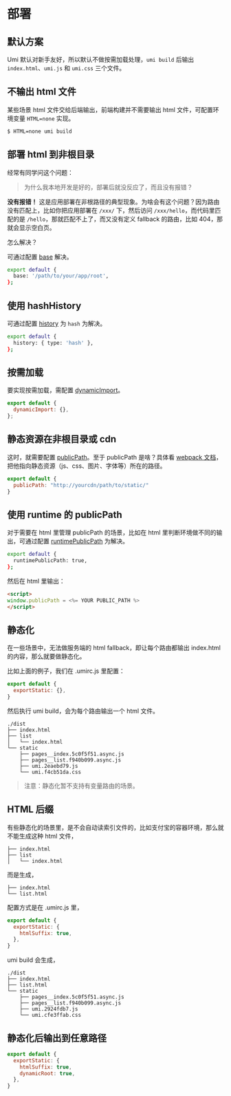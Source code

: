 # 部署

## 默认方案

Umi 默认对新手友好，所以默认不做按需加载处理，`umi build` 后输出 `index.html`、`umi.js` 和 `umi.css` 三个文件。

## 不输出 html 文件

某些场景 html 文件交给后端输出，前端构建并不需要输出 html 文件，可配置环境变量 `HTML=none` 实现。

```bash
$ HTML=none umi build
```

## 部署 html 到非根目录

经常有同学问这个问题：

> 为什么我本地开发是好的，部署后就没反应了，而且没有报错？

**没有报错！** 这是应用部署在非根路径的典型现象。为啥会有这个问题？因为路由没有匹配上，比如你把应用部署在 `/xxx/` 下，然后访问 `/xxx/hello`，而代码里匹配的是 `/hello`，那就匹配不上了，而又没有定义 fallback 的路由，比如 404，那就会显示空白页。

怎么解决？

可通过配置 [base](../config#base) 解决。 

```bash
export default {
  base: '/path/to/your/app/root',
};
```

## 使用 hashHistory

可通过配置 [history](../config#history) 为 `hash` 为解决。 

```bash
export default {
  history: { type: 'hash' },
};
```

## 按需加载

要实现按需加载，需配置 [dynamicImport](../config#dynamicimport)。

```js
export default {
  dynamicImport: {},
};
```

## 静态资源在非根目录或 cdn

这时，就需要配置 [publicPath](../config#publicpath)。至于 publicPath 是啥？具体看 [webpack 文档](https://webpack.js.org/configuration/output/#output-publicpath)，把他指向静态资源（js、css、图片、字体等）所在的路径。

```js
export default {
  publicPath: "http://yourcdn/path/to/static/"
}
```

## 使用 runtime 的 publicPath

对于需要在 html 里管理 publicPath 的场景，比如在 html 里判断环境做不同的输出，可通过配置 [runtimePublicPath](/zh/config/#runtimepublicpath) 为解决。 

```bash
export default {
  runtimePublicPath: true,
};
```

然后在 html 里输出：

```html
<script>
window.publicPath = <%= YOUR PUBLIC_PATH %>
</script>
```

## 静态化

在一些场景中，无法做服务端的 html fallback，即让每个路由都输出 index.html 的内容，那么就要做静态化。

比如上面的例子，我们在 .umirc.js 里配置：

```js
export default {
  exportStatic: {},
}
```

然后执行 umi build，会为每个路由输出一个 html 文件。

```
./dist
├── index.html
├── list
│   └── index.html
└── static
    ├── pages__index.5c0f5f51.async.js
    ├── pages__list.f940b099.async.js
    ├── umi.2eaebd79.js
    └── umi.f4cb51da.css
```

> 注意：静态化暂不支持有变量路由的场景。

## HTML 后缀

有些静态化的场景里，是不会自动读索引文件的，比如支付宝的容器环境，那么就不能生成这种 html 文件，

```
├── index.html
├── list
│   └── index.html
```

而是生成，

```
├── index.html
└── list.html
```

配置方式是在 .umirc.js 里，

```js
export default {
  exportStatic: {
    htmlSuffix: true,
  },
}
```

umi build 会生成，

```
./dist
├── index.html
├── list.html
└── static
    ├── pages__index.5c0f5f51.async.js
    ├── pages__list.f940b099.async.js
    ├── umi.2924fdb7.js
    └── umi.cfe3ffab.css
```

## 静态化后输出到任意路径

```js
export default {
  exportStatic: {
    htmlSuffix: true,
    dynamicRoot: true,
  },
}
```

